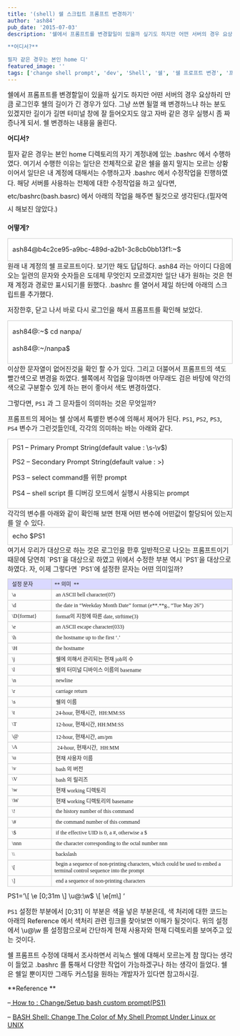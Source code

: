 ```yaml
---
title: '(shell) 쉘 스크립트 프롬프트 변경하기'
author: 'ash84'
pub_date: '2015-07-03'
description: '쉘에서 프롬프트를 변경할일이 있을까 싶기도 하지만 어떤 서버의 경우 요상하리 만큼 로그인후 쉘의 길이가 긴 경우가 있다. 그냥 쓰면 될껄 왜 변경하느냐 하는 분도 있겠지만 길이가 길면 터미널 창에 잘 들어오지도 않고 자바 같은 경우 실행시 좀 짜증나게 되서. 쉘 변경하는 내용을 올린다. 

**어디서?**

필자 같은 경우는 본인 home 디'
featured_image: ''
tags: ['change shell prompt', 'dev', 'Shell', '쉘', '쉘 프로프트 변경', '프롬프트']
---
```



<span style="font-size: 11pt;">쉘에서 프롬프트를 변경할일이 있을까 싶기도 하지만 어떤 서버의 경우 요상하리 만큼 로그인후 쉘의 길이가 긴 경우가 있다. 그냥 쓰면 될껄 왜 변경하느냐 하는 분도 있겠지만 길이가 길면 터미널 창에 잘 들어오지도 않고 자바 같은 경우 실행시 좀 짜증나게 되서. 쉘 변경하는 내용을 올린다. </span>

**<span style="font-size: 11pt;">어디서?</span>**

<span style="font-size: 11pt;">필자 같은 경우는 본인 home 디렉토리의 자기 계정내에 있는 .bashrc 에서 수행하였다. 여기서 수행한 이유는 일단은 전체적으로 같은 쉘을 쓸지 말지는 모르는 상황이어서 일단은 내 계정에 대해서는 수행하고자 .bashrc 에서 수정작업을 진행하였다. </span><span style="font-size: 11pt; line-height: 2;">해당 서버를 사용하는 전체에 대한 수정작업을 하고 싶다면, etc/bashrc(bash.basrc) 에서 아래의 작업을 해주면 될것으로 생각된다.(필자역시 해보진 않았다.)</span>

<span style="font-size: 9pt; line-height: 2;">  
</span>

<span style="font-size: 9pt; line-height: 2;">  
</span>

<span style="font-size: 9pt; line-height: 2;">  
</span>

**<span style="font-size: 11pt;">어떻게?</span>**

<div class="txc-textbox" style="border: 1px solid rgb(203, 203, 203); background-color: rgb(255, 255, 255); padding: 10px; line-height: 2;"><span style="font-size: 11pt;">ash84@b4c2ce95-a9bc-489d-a2b1-3c8cb0bb13f1:~$</span>

</div><span style="font-size: 11pt;">원래 내 계정의 쉘 프로프트이다. 보기만 해도 답답하다. ash84 라는 아이디 다음에 오는 일련의 문자와 숫자들은 도데체 무엇인지 모르겠지만 일단 내가 원하는 것은 현재 계정과 경로만 표시되기를 원했다. .bashrc 를 열어서 제일 하단에 아래의 스크립트를 추가했다. </span>

<span style="font-size: 11pt;"></span>

<script src="https://gist.github.com/AhnSeongHyun/5943257.js"></script><span style="font-size: 11pt;"></span>

<span style="font-size: 11pt;">저장한후, 닫고 나서 바로 다시 로그인을 해서 프롬프트를 확인해 보았다. </span>

<div class="txc-textbox" style="border: 1px solid rgb(203, 203, 203); background-color: rgb(255, 255, 255); padding: 10px;"><span style="font-size: 11pt; line-height: 2;">ash84@:~$ cd nanpa/</span>

<span style="font-size: 11pt;">ash84@:~/nanpa$</span>

</div><span style="font-size: 11pt;">이상한 문자열이 없어진것을 확인 할 수가 있다. 그리고 더불어서 프롬프트의 색도 빨간색으로 변경을 하였다. 쉘쪽에서 작업을 많이하면 아무래도 검은 바탕에 약간의 색으로 구분할수 있게 하는 편이 좋아서 색도 변경하였다. </span>

<span style="font-size: 11pt;">그렇다면, `PS1` 과 그 문자들이 의미하는 것은 무엇일까?</span>

<span style="font-size: 11pt;">프롬프트의 제어는 쉘 상에서 특별한 변수에 의해서 제어가 된다. `PS1`, `PS2`, `PS3`, `PS4` 변수가 그런것들인데, 각각의 의미하는 바는 아래와 같다. </span>

<div class="txc-textbox" style="border: 1px solid rgb(203, 203, 203); background-color: rgb(255, 255, 255); padding: 10px;"><span style="font-size: 11pt;">PS1 – Primary Prompt String(default value : \s-\v$)</span>

<span style="font-size: 11pt;">PS2 – Secondary Prompt String(default value : >)</span>

<span style="font-size: 11pt;">PS3 – select command를 위한 prompt</span>

<span style="font-size: 11pt;">PS4 – shell script 를 디버깅 모드에서 실행시 사용되는 prompt</span>

</div><span style="font-size: 11pt;">각각의 변수를 아래와 같이 확인해 보면 현재 어떤 변수에 어떤값이 할당되어 있는지를 알 수 있다. </span>

<div class="txc-textbox" style="border: 1px solid rgb(203, 203, 203); background-color: rgb(255, 255, 255); padding: 10px;"><span style="font-size: 11pt;">echo $PS1</span>

</div><span style="font-size: 11pt;">여기서 우리가 대상으로 하는 것은 로그인을 한후 일반적으로 나오는 프롬프트이기 때문에 당연히 `PS1`을 대상으로 하였고 위에서 수정한 부분 역시 `PS1`을 대상으로 하였다. 자, 이제 그렇다면 `PS1`에 설정한 문자는 어떤 의미일까?</span>

<table align="justify" border="0" cellpadding="0" cellspacing="0" class="txc-table" style="border:none;border-collapse:collapse;;font-family:돋움;font-size:12px" width="604"><tbody><tr><td style="width: 95px; height: 24px; border: 1px solid rgb(204, 204, 204); background-color: rgb(218, 217, 255);"> 설정 문자  

</td><td style="width: 508px; height: 24px; border-bottom-width: 1px; border-bottom-style: solid; border-bottom-color: rgb(204, 204, 204); border-right-width: 1px; border-right-style: solid; border-right-color: rgb(204, 204, 204); border-top-width: 1px; border-top-style: solid; border-top-color: rgb(204, 204, 204); background-color: rgb(218, 217, 255);">** 의미  **

</td></tr><tr><td style="width: 95px; height: 24px; border-bottom-width: 1px; border-bottom-style: solid; border-bottom-color: rgb(204, 204, 204); border-right-width: 1px; border-right-style: solid; border-right-color: rgb(204, 204, 204); border-left-width: 1px; border-left-style: solid; border-left-color: rgb(204, 204, 204);"> \a

</td><td style="width: 508px; height: 24px; border-bottom-width: 1px; border-bottom-style: solid; border-bottom-color: rgb(204, 204, 204); border-right-width: 1px; border-right-style: solid; border-right-color: rgb(204, 204, 204);"> an ASCII bell character(07) 

</td></tr><tr><td style="width: 95px; height: 24px; border-bottom-width: 1px; border-bottom-style: solid; border-bottom-color: rgb(204, 204, 204); border-right-width: 1px; border-right-style: solid; border-right-color: rgb(204, 204, 204); border-left-width: 1px; border-left-style: solid; border-left-color: rgb(204, 204, 204);"> \d

</td><td style="width: 508px; height: 24px; border-bottom-width: 1px; border-bottom-style: solid; border-bottom-color: rgb(204, 204, 204); border-right-width: 1px; border-right-style: solid; border-right-color: rgb(204, 204, 204);"> the date in “Weekday Month Date” format (e**.**g., “Tue May 26”)

</td></tr><tr><td style="width: 95px; height: 24px; border-bottom-width: 1px; border-bottom-style: solid; border-bottom-color: rgb(204, 204, 204); border-right-width: 1px; border-right-style: solid; border-right-color: rgb(204, 204, 204); border-left-width: 1px; border-left-style: solid; border-left-color: rgb(204, 204, 204);"> \D{format}

</td><td style="width: 508px; height: 24px; border-bottom-width: 1px; border-bottom-style: solid; border-bottom-color: rgb(204, 204, 204); border-right-width: 1px; border-right-style: solid; border-right-color: rgb(204, 204, 204);"> format의 지정에 따른 date, strftime(3)

</td></tr><tr><td style="width: 95px; height: 24px; border-bottom-width: 1px; border-bottom-style: solid; border-bottom-color: rgb(204, 204, 204); border-right-width: 1px; border-right-style: solid; border-right-color: rgb(204, 204, 204); border-left-width: 1px; border-left-style: solid; border-left-color: rgb(204, 204, 204);"> \e

</td><td style="width: 508px; height: 24px; border-bottom-width: 1px; border-bottom-style: solid; border-bottom-color: rgb(204, 204, 204); border-right-width: 1px; border-right-style: solid; border-right-color: rgb(204, 204, 204);"> an ASCII escape character(033)

</td></tr><tr><td style="width: 95px; height: 24px; border-bottom-width: 1px; border-bottom-style: solid; border-bottom-color: rgb(204, 204, 204); border-right-width: 1px; border-right-style: solid; border-right-color: rgb(204, 204, 204); border-left-width: 1px; border-left-style: solid; border-left-color: rgb(204, 204, 204);"> \h

</td><td style="width: 508px; height: 24px; border-bottom-width: 1px; border-bottom-style: solid; border-bottom-color: rgb(204, 204, 204); border-right-width: 1px; border-right-style: solid; border-right-color: rgb(204, 204, 204);"> the hostname up to the first ‘.’

</td></tr><tr><td style="width: 95px; height: 24px; border-bottom-width: 1px; border-bottom-style: solid; border-bottom-color: rgb(204, 204, 204); border-right-width: 1px; border-right-style: solid; border-right-color: rgb(204, 204, 204); border-left-width: 1px; border-left-style: solid; border-left-color: rgb(204, 204, 204);"> \H

</td><td style="width: 508px; height: 24px; border-bottom-width: 1px; border-bottom-style: solid; border-bottom-color: rgb(204, 204, 204); border-right-width: 1px; border-right-style: solid; border-right-color: rgb(204, 204, 204);"> the hostname 

</td></tr><tr><td style="width: 95px; height: 24px; border-bottom-width: 1px; border-bottom-style: solid; border-bottom-color: rgb(204, 204, 204); border-right-width: 1px; border-right-style: solid; border-right-color: rgb(204, 204, 204); border-left-width: 1px; border-left-style: solid; border-left-color: rgb(204, 204, 204);"> \j

</td><td style="width: 508px; height: 24px; border-bottom-width: 1px; border-bottom-style: solid; border-bottom-color: rgb(204, 204, 204); border-right-width: 1px; border-right-style: solid; border-right-color: rgb(204, 204, 204);"> 쉘에 의해서 관리되는 현재 job의 수  

</td></tr><tr><td rowspan="1" style="width: 95px; height: 24px; border-bottom-width: 1px; border-bottom-style: solid; border-bottom-color: rgb(204, 204, 204); border-right-width: 1px; border-right-style: solid; border-right-color: rgb(204, 204, 204); border-left-width: 1px; border-left-style: solid; border-left-color: rgb(204, 204, 204);"> \l</td><td rowspan="1" style="width: 508px; height: 24px; border-bottom-width: 1px; border-bottom-style: solid; border-bottom-color: rgb(204, 204, 204); border-right-width: 1px; border-right-style: solid; border-right-color: rgb(204, 204, 204);"> 쉘의 터미널 디바이스 이름의 basename 

</td></tr><tr><td rowspan="1" style="width: 95px; height: 24px; border-bottom-width: 1px; border-bottom-style: solid; border-bottom-color: rgb(204, 204, 204); border-right-width: 1px; border-right-style: solid; border-right-color: rgb(204, 204, 204); border-left-width: 1px; border-left-style: solid; border-left-color: rgb(204, 204, 204);"> \n</td><td rowspan="1" style="width: 508px; height: 24px; border-bottom-width: 1px; border-bottom-style: solid; border-bottom-color: rgb(204, 204, 204); border-right-width: 1px; border-right-style: solid; border-right-color: rgb(204, 204, 204);"> newline 

</td></tr><tr><td rowspan="1" style="width: 95px; height: 24px; border-bottom-width: 1px; border-bottom-style: solid; border-bottom-color: rgb(204, 204, 204); border-right-width: 1px; border-right-style: solid; border-right-color: rgb(204, 204, 204); border-left-width: 1px; border-left-style: solid; border-left-color: rgb(204, 204, 204);"> \r</td><td rowspan="1" style="width: 508px; height: 24px; border-bottom-width: 1px; border-bottom-style: solid; border-bottom-color: rgb(204, 204, 204); border-right-width: 1px; border-right-style: solid; border-right-color: rgb(204, 204, 204);"> carriage return 

</td></tr><tr><td rowspan="1" style="width: 95px; height: 24px; border-bottom-width: 1px; border-bottom-style: solid; border-bottom-color: rgb(204, 204, 204); border-right-width: 1px; border-right-style: solid; border-right-color: rgb(204, 204, 204); border-left-width: 1px; border-left-style: solid; border-left-color: rgb(204, 204, 204);"> \s</td><td rowspan="1" style="width: 508px; height: 24px; border-bottom-width: 1px; border-bottom-style: solid; border-bottom-color: rgb(204, 204, 204); border-right-width: 1px; border-right-style: solid; border-right-color: rgb(204, 204, 204);"> 쉘의 이름 </td></tr><tr><td rowspan="1" style="width: 95px; height: 24px; border-bottom-width: 1px; border-bottom-style: solid; border-bottom-color: rgb(204, 204, 204); border-right-width: 1px; border-right-style: solid; border-right-color: rgb(204, 204, 204); border-left-width: 1px; border-left-style: solid; border-left-color: rgb(204, 204, 204);"> \t

</td><td rowspan="1" style="width: 508px; height: 24px; border-bottom-width: 1px; border-bottom-style: solid; border-bottom-color: rgb(204, 204, 204); border-right-width: 1px; border-right-style: solid; border-right-color: rgb(204, 204, 204);"> 24-hour, 현재시간,  HH:MM:SS

</td></tr><tr><td rowspan="1" style="width: 95px; height: 24px; border-bottom-width: 1px; border-bottom-style: solid; border-bottom-color: rgb(204, 204, 204); border-right-width: 1px; border-right-style: solid; border-right-color: rgb(204, 204, 204); border-left-width: 1px; border-left-style: solid; border-left-color: rgb(204, 204, 204);"> \T

</td><td rowspan="1" style="width: 508px; height: 24px; border-bottom-width: 1px; border-bottom-style: solid; border-bottom-color: rgb(204, 204, 204); border-right-width: 1px; border-right-style: solid; border-right-color: rgb(204, 204, 204);"> 12-hour, 현재시간, <span style="font-size: 9pt; line-height: 2;">HH:MM:SS</span>

</td></tr><tr><td rowspan="1" style="width: 95px; height: 24px; border-bottom-width: 1px; border-bottom-style: solid; border-bottom-color: rgb(204, 204, 204); border-right-width: 1px; border-right-style: solid; border-right-color: rgb(204, 204, 204); border-left-width: 1px; border-left-style: solid; border-left-color: rgb(204, 204, 204);"> \@</td><td rowspan="1" style="width: 508px; height: 24px; border-bottom-width: 1px; border-bottom-style: solid; border-bottom-color: rgb(204, 204, 204); border-right-width: 1px; border-right-style: solid; border-right-color: rgb(204, 204, 204);"> 12-hour, 현재시간, am/pm  

</td></tr><tr><td rowspan="1" style="width: 95px; height: 24px; border-bottom-width: 1px; border-bottom-style: solid; border-bottom-color: rgb(204, 204, 204); border-right-width: 1px; border-right-style: solid; border-right-color: rgb(204, 204, 204); border-left-width: 1px; border-left-style: solid; border-left-color: rgb(204, 204, 204);"> \A

</td><td rowspan="1" style="width: 508px; height: 24px; border-bottom-width: 1px; border-bottom-style: solid; border-bottom-color: rgb(204, 204, 204); border-right-width: 1px; border-right-style: solid; border-right-color: rgb(204, 204, 204);">  24-hour, 현재시간,  HH:MM

</td></tr><tr><td rowspan="1" style="width: 95px; height: 24px; border-bottom-width: 1px; border-bottom-style: solid; border-bottom-color: rgb(204, 204, 204); border-right-width: 1px; border-right-style: solid; border-right-color: rgb(204, 204, 204); border-left-width: 1px; border-left-style: solid; border-left-color: rgb(204, 204, 204);"> \u

</td><td rowspan="1" style="width: 508px; height: 24px; border-bottom-width: 1px; border-bottom-style: solid; border-bottom-color: rgb(204, 204, 204); border-right-width: 1px; border-right-style: solid; border-right-color: rgb(204, 204, 204);"> 현재 사용자 이름  </td></tr><tr><td rowspan="1" style="width: 95px; height: 24px; border-bottom-width: 1px; border-bottom-style: solid; border-bottom-color: rgb(204, 204, 204); border-right-width: 1px; border-right-style: solid; border-right-color: rgb(204, 204, 204); border-left-width: 1px; border-left-style: solid; border-left-color: rgb(204, 204, 204);"> \v

</td><td rowspan="1" style="width: 508px; height: 24px; border-bottom-width: 1px; border-bottom-style: solid; border-bottom-color: rgb(204, 204, 204); border-right-width: 1px; border-right-style: solid; border-right-color: rgb(204, 204, 204);"> bash 의 버전  

</td></tr><tr><td rowspan="1" style="width: 95px; height: 24px; border-bottom-width: 1px; border-bottom-style: solid; border-bottom-color: rgb(204, 204, 204); border-right-width: 1px; border-right-style: solid; border-right-color: rgb(204, 204, 204); border-left-width: 1px; border-left-style: solid; border-left-color: rgb(204, 204, 204);"> \V

</td><td rowspan="1" style="width: 508px; height: 24px; border-bottom-width: 1px; border-bottom-style: solid; border-bottom-color: rgb(204, 204, 204); border-right-width: 1px; border-right-style: solid; border-right-color: rgb(204, 204, 204);"> bash 의 릴리즈

</td></tr><tr><td rowspan="1" style="width: 95px; height: 24px; border-bottom-width: 1px; border-bottom-style: solid; border-bottom-color: rgb(204, 204, 204); border-right-width: 1px; border-right-style: solid; border-right-color: rgb(204, 204, 204); border-left-width: 1px; border-left-style: solid; border-left-color: rgb(204, 204, 204);"> \w</td><td rowspan="1" style="width: 508px; height: 24px; border-bottom-width: 1px; border-bottom-style: solid; border-bottom-color: rgb(204, 204, 204); border-right-width: 1px; border-right-style: solid; border-right-color: rgb(204, 204, 204);"> 현재 working 디렉토리</td></tr><tr><td rowspan="1" style="width: 95px; height: 24px; border-bottom-width: 1px; border-bottom-style: solid; border-bottom-color: rgb(204, 204, 204); border-right-width: 1px; border-right-style: solid; border-right-color: rgb(204, 204, 204); border-left-width: 1px; border-left-style: solid; border-left-color: rgb(204, 204, 204);"> \W</td><td rowspan="1" style="width: 508px; height: 24px; border-bottom-width: 1px; border-bottom-style: solid; border-bottom-color: rgb(204, 204, 204); border-right-width: 1px; border-right-style: solid; border-right-color: rgb(204, 204, 204);"> 현재 working 디렉토리의 basename</td></tr><tr><td rowspan="1" style="width: 95px; height: 24px; border-bottom-width: 1px; border-bottom-style: solid; border-bottom-color: rgb(204, 204, 204); border-right-width: 1px; border-right-style: solid; border-right-color: rgb(204, 204, 204); border-left-width: 1px; border-left-style: solid; border-left-color: rgb(204, 204, 204);"> \!</td><td rowspan="1" style="width: 508px; height: 24px; border-bottom-width: 1px; border-bottom-style: solid; border-bottom-color: rgb(204, 204, 204); border-right-width: 1px; border-right-style: solid; border-right-color: rgb(204, 204, 204);"> the history number of this command 

</td></tr><tr><td rowspan="1" style="width: 95px; height: 24px; border-bottom-width: 1px; border-bottom-style: solid; border-bottom-color: rgb(204, 204, 204); border-right-width: 1px; border-right-style: solid; border-right-color: rgb(204, 204, 204); border-left-width: 1px; border-left-style: solid; border-left-color: rgb(204, 204, 204);"> \#</td><td rowspan="1" style="width: 508px; height: 24px; border-bottom-width: 1px; border-bottom-style: solid; border-bottom-color: rgb(204, 204, 204); border-right-width: 1px; border-right-style: solid; border-right-color: rgb(204, 204, 204);"> the command number of this command 

</td></tr><tr><td rowspan="1" style="width: 95px; height: 24px; border-bottom-width: 1px; border-bottom-style: solid; border-bottom-color: rgb(204, 204, 204); border-right-width: 1px; border-right-style: solid; border-right-color: rgb(204, 204, 204); border-left-width: 1px; border-left-style: solid; border-left-color: rgb(204, 204, 204);"> \$

</td><td rowspan="1" style="width: 508px; height: 24px; border-bottom-width: 1px; border-bottom-style: solid; border-bottom-color: rgb(204, 204, 204); border-right-width: 1px; border-right-style: solid; border-right-color: rgb(204, 204, 204);"> if the effective UID is 0, a #, otherwise a $ 

</td></tr><tr><td rowspan="1" style="width: 95px; height: 24px; border-bottom-width: 1px; border-bottom-style: solid; border-bottom-color: rgb(204, 204, 204); border-right-width: 1px; border-right-style: solid; border-right-color: rgb(204, 204, 204); border-left-width: 1px; border-left-style: solid; border-left-color: rgb(204, 204, 204);"> \nnn

</td><td rowspan="1" style="width: 508px; height: 24px; border-bottom-width: 1px; border-bottom-style: solid; border-bottom-color: rgb(204, 204, 204); border-right-width: 1px; border-right-style: solid; border-right-color: rgb(204, 204, 204);"> the character corresponding to the octal number nnn

</td></tr><tr><td rowspan="1" style="width: 95px; height: 24px; border-bottom-width: 1px; border-bottom-style: solid; border-bottom-color: rgb(204, 204, 204); border-right-width: 1px; border-right-style: solid; border-right-color: rgb(204, 204, 204); border-left-width: 1px; border-left-style: solid; border-left-color: rgb(204, 204, 204);"> \\</td><td rowspan="1" style="width: 508px; height: 24px; border-bottom-width: 1px; border-bottom-style: solid; border-bottom-color: rgb(204, 204, 204); border-right-width: 1px; border-right-style: solid; border-right-color: rgb(204, 204, 204);"> backslash </td></tr><tr><td rowspan="1" style="width: 95px; height: 24px; border-bottom-width: 1px; border-bottom-style: solid; border-bottom-color: rgb(204, 204, 204); border-right-width: 1px; border-right-style: solid; border-right-color: rgb(204, 204, 204); border-left-width: 1px; border-left-style: solid; border-left-color: rgb(204, 204, 204);"> \[</td><td rowspan="1" style="width: 508px; height: 24px; border-bottom-width: 1px; border-bottom-style: solid; border-bottom-color: rgb(204, 204, 204); border-right-width: 1px; border-right-style: solid; border-right-color: rgb(204, 204, 204);"> begin a sequence of non-printing characters, which could be used to embed a terminal control sequence into the prompt</td></tr><tr><td rowspan="1" style="width: 95px; height: 24px; border-bottom-width: 1px; border-bottom-style: solid; border-bottom-color: rgb(204, 204, 204); border-right-width: 1px; border-right-style: solid; border-right-color: rgb(204, 204, 204); border-left-width: 1px; border-left-style: solid; border-left-color: rgb(204, 204, 204);"> \]</td><td rowspan="1" style="width: 508px; height: 24px; border-bottom-width: 1px; border-bottom-style: solid; border-bottom-color: rgb(204, 204, 204); border-right-width: 1px; border-right-style: solid; border-right-color: rgb(204, 204, 204);"> end a sequence of non-printing characters</td></tr></tbody></table><span style="font-size: 11pt;">PS1=’\[ \e [0;31m \] \u@:\w$ \[ \e[m\] ‘</span>

<span style="font-size: 11pt;">`PS1` 설정한 부분에서 [0;31] 이 부분은 색을 넣은 부분은데, 색 처리에 대한 코드는 아래의 Reference 에서 색처리 관련 링크를 찾아보면 이해가 될것이다. 위의 설정에서 \u@\w 를 설정함으로써 간단하게 현재 사용자와 현재 디렉토리를 보여주고 있는 것이다. </span>

<span style="font-size: 11pt;">쉘 프롬프트 수정에 대해서 조사하면서 리눅스 쉘에 대해서 모르는게 참 많다는 생각이 들었고 .bashrc 를 통해서 다양한 작업이 가능하겠구나 하는 생각이 들었다. 쉘은 쉘일 뿐이지만 그래두 커스텀을 원하는 개발자가 있다면 참고하시길. </span>

<span style="font-size: 11pt;">**Reference **</span>

<span style="font-size: 11pt;">–</span>[<span style="font-size: 11pt;"> How to : Change/Setup bash custom prompt(PS1)</span>](http://www.cyberciti.biz/tips/howto-linux-unix-bash-shell-setup-prompt.html)

<span style="font-size: 11pt;">– </span>[<span style="font-size: 11pt;">BASH Shell: Change The Color of My Shell Prompt Under Linux or UNIX</span>](http://www.cyberciti.biz/faq/bash-shell-change-the-color-of-my-shell-prompt-under-linux-or-unix/)

 



